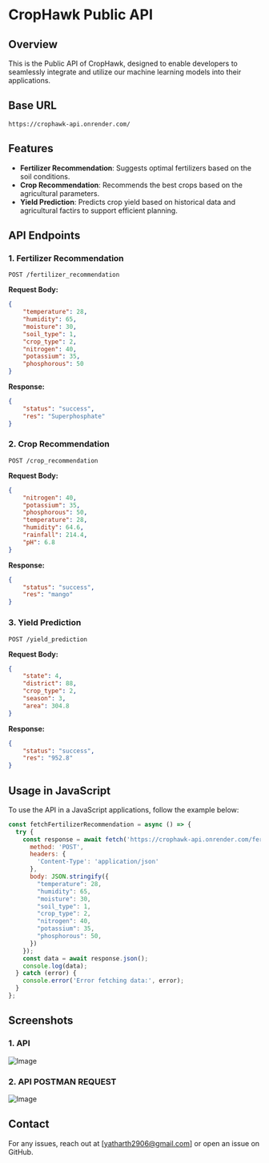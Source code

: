 # CropHawk Public API

## Overview
This is the Public API of CropHawk, designed to enable developers to seamlessly integrate and utilize our machine learning models into their applications.

## Base URL
```
https://crophawk-api.onrender.com/
```

## Features
- **Fertilizer Recommendation**: Suggests optimal fertilizers based on the soil conditions.
- **Crop Recommendation**: Recommends the best crops based on the agricultural parameters.
- **Yield Prediction**: Predicts crop yield based on historical data and agricultural factirs to support efficient planning.

## API Endpoints
### 1. Fertilizer Recommendation
```
POST /fertilizer_recommendation
```
**Request Body:**
```json
{
    "temperature": 28,
    "humidity": 65,
    "moisture": 30,
    "soil_type": 1,
    "crop_type": 2,
    "nitrogen": 40,
    "potassium": 35,
    "phosphorous": 50
}
```
**Response:**
```json
{
    "status": "success",
    "res": "Superphosphate"
}
```

### 2. Crop Recommendation
```
POST /crop_recommendation
```
**Request Body:**
```json
{
    "nitrogen": 40,
    "potassium": 35,
    "phosphorous": 50,
    "temperature": 28,
    "humidity": 64.6,
    "rainfall": 214.4,
    "pH": 6.8
}
```
**Response:**
```json
{
    "status": "success",
    "res": "mango"
}
```

### 3. Yield Prediction
```
POST /yield_prediction
```
**Request Body:**
```json
{
    "state": 4,
    "district": 88,
    "crop_type": 2,
    "season": 3,
    "area": 304.8
}
```
**Response:**
```json
{
    "status": "success",
    "res": "952.8"
}
```

## Usage in JavaScript
To use the API in a JavaScript applications, follow the example below:

```js
const fetchFertilizerRecommendation = async () => {
  try {
    const response = await fetch('https://crophawk-api.onrender.com/fertilizer_recommendation', {
      method: 'POST',
      headers: {
        'Content-Type': 'application/json'
      },
      body: JSON.stringify({
        "temperature": 28,
        "humidity": 65,
        "moisture": 30,
        "soil_type": 1,
        "crop_type": 2,
        "nitrogen": 40,
        "potassium": 35,
        "phosphorous": 50,
      })
    });
    const data = await response.json();
    console.log(data);
  } catch (error) {
    console.error('Error fetching data:', error);
  }
};
```

## Screenshots
### 1. API
![Image](https://github.com/user-attachments/assets/0b69744e-1922-4e86-8bf4-43fb37849922)

### 2. API POSTMAN REQUEST
![Image](https://github.com/user-attachments/assets/19c19c5f-1e3d-443c-9fd5-7224e57ecc68)

## Contact
For any issues, reach out at [yatharth2906@gmail.com] or open an issue on GitHub.
